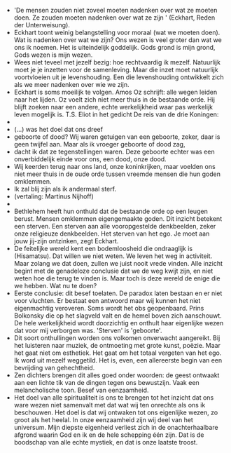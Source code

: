 - 'De mensen zouden niet zoveel moeten nadenken over wat ze moeten doen. Ze zouden moeten nadenken over wat ze zijn ' (Eckhart, Reden der Unterweisung).
- Eckhart toont weinig belangstelling voor moraal (wat we moeten doen). Wat is nadenken over wat we zijn? Ons wezen is veel groter dan wat we ons ik noemen. Het is uiteindelijk goddelijk. Gods grond is mijn grond, Gods wezen is mijn wezen.
- Wees niet teveel met jezelf bezig: hoe rechtvaardig ik mezelf. Natuurlijk moet je je inzetten voor de samenleving. Maar die inzet moet natuurlijk voortvloeien uit je levenshouding. Een die levenshouding ontwikkelt zich als we meer nadenken over wie we zijn.
- Eckhart is soms moeilijk te volgen. Amos Oz schrijft: alle wegen leiden naar het lijden. Oz voelt zich niet meer thuis in de bestaande orde. Hij blijft zoeken naar een andere, echte werkelijkheid waar pas werkelijk leven mogelijk is. T.S. Eliot in het gedicht De reis van de drie Koningen:
-
- (...) was het doel dat ons dreef
- geboorte of dood? Wij waren getuigen van een geboorte, zeker, daar is geen twijfel aan. Maar als ik vroeger geboorte of dood zag,
- dacht ik dat ze tegenstellingen waren. Deze geboorte echter was een onverbiddelijk einde voor ons, een dood, onze dood.
- Wij keerden terug naar ons land, onze koninkrijken, maar voelden ons niet meer thuis in de oude orde tussen vreemde mensen die hun goden omklemmen.
- Ik zal blij zijn als ik andermaal sterf.
- (vertaling: Martinus Nijhoff)
-
- Bethlehem heeft hun onthuld dat de bestaande orde op een leugen berust. Mensen omklemmen eigengemaakte goden. Dit inzicht betekent een sterven. Een sterven aan alle vooropgestelde denkbeelden, zeker onze religieuze denkbeelden. Het sterven van het ego. Je moet aan jouw jij-zijn ontzinken, zegt Eckhart.
- De feitelijke wereld kent een bodemloosheid die ondraaglijk is (Hisamatsu). Dat willen we niet weten. We leven het weg in activiteit. Maar zolang we dat doen, zullen we juist nooit vrede vinden. Alle inzicht begint met de genadeloze conclusie dat we de weg kwijt zijn, en niet weten hoe die terug te vinden is. Maar toch is deze wereld de enige die we hebben. Wat nu te doen?
- Eerste conclusie: dit besef toelaten. De paradox laten bestaan en er niet voor vluchten. Er bestaat een antwoord maar wij kunnen het niet eigenmachtig veroveren. Soms wordt het obs geopenbaard. Prins Bolkonsky die op het slagveld valt en de hemel boven zich aanschouwt. De hele werkelijkheid wordt doorzichtig en onthult haar eigenlijke wezen dat voor mij verborgen was. 'Sterven' is 'geboorte'.
- Dit soort onthullingen worden ons volkomen onverwacht aangereikt. Bij het luisteren naar muziek, de ontmoeting met grote kunst, poëzie. Maar het gaat niet om esthetiek. Het gaat om het totaal vergeten van het ego. Ik word uit mezelf weggetild. Het is, even, een allereerste begin van een bevrijding van gehechtheid.
- Zen dichters brengen dit alles goed onder woorden: de geest ontwaakt aan een lichte tik van de dingen tegen ons bewustzijn. Vaak een melancholische toon. Besef van eenzaamheid.
- Het doel van alle spiritualiteit is ons te brengen tot het inzicht dat ons ware wezen niet samenvalt met dat wat wij ten onrechte als ons ik beschouwen. Het doel is dat wij ontwaken tot ons eigenlijke wezen, zo groot als het heelal. In onze eenzaamheid zijn wij deel van het universum. Mijn diepste eigenheid verliest zich in de onachterhaalbare afgrond waarin God en ik en de hele schepping één zijn. Dat is de boodschap van alle echte mystiek, en dat is onze laatste troost.